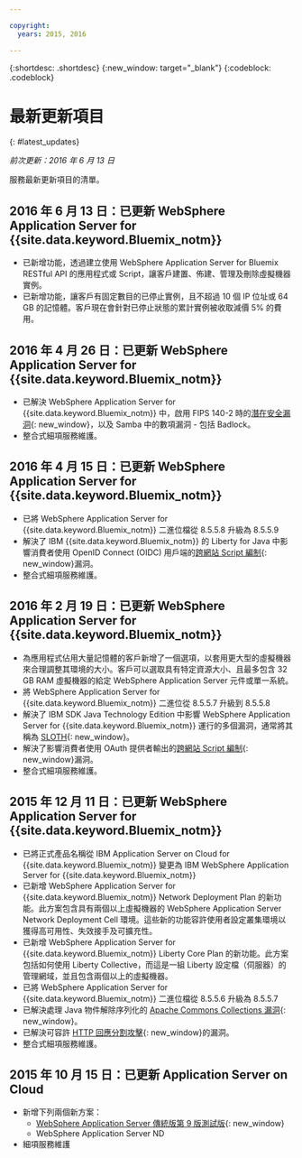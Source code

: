 ```yaml
---

copyright:
  years: 2015, 2016

---
```


{:shortdesc: .shortdesc}
{:new_window: target="_blank"}
{:codeblock: .codeblock}

# 最新更新項目
{: #latest_updates}

*前次更新：2016 年 6 月 13 日*

服務最新更新項目的清單。

## 2016 年 6 月 13 日：已更新 WebSphere Application Server for {{site.data.keyword.Bluemix_notm}}

* 已新增功能，透過建立使用 WebSphere Application Server for Bluemix RESTful API 的應用程式或 Script，讓客戶建置、佈建、管理及刪除虛擬機器實例。
* 已新增功能，讓客戶有固定數目的已停止實例，且不超過 10 個 IP 位址或 64 GB 的記憶體。客戶現在會針對已停止狀態的累計實例被收取減價 5% 的費用。

## 2016 年 4 月 26 日：已更新 WebSphere Application Server for {{site.data.keyword.Bluemix_notm}}

* 已解決 WebSphere Application Server for {{site.data.keyword.Bluemix_notm}} 中，啟用 FIPS 140-2 時的[潛在安全漏洞](http://www-01.ibm.com/support/docview.wss?uid=swg21982128){: new_window}，以及 Samba 中的數項漏洞 - 包括 Badlock。
* 整合式細項服務維護。

## 2016 年 4 月 15 日：已更新 WebSphere Application Server for {{site.data.keyword.Bluemix_notm}}

* 已將 WebSphere Application Server for {{site.data.keyword.Bluemix_notm}} 二進位檔從 8.5.5.8 升級為 8.5.5.9
* 解決了 IBM {{site.data.keyword.Bluemix_notm}} 的 Liberty for Java 中影響消費者使用 OpenID Connect (OIDC) 用戶端的[跨網站 Script 編制](http://www-01.ibm.com/support/docview.wss?uid=swg21981221){: new_window}漏洞。
* 整合式細項服務維護。

## 2016 年 2 月 19 日：已更新 WebSphere Application Server for {{site.data.keyword.Bluemix_notm}}
* 為應用程式佔用大量記憶體的客戶新增了一個選項，以套用更大型的虛擬機器來合理調整其環境的大小。客戶可以選取具有特定資源大小、且最多包含 32 GB RAM 虛擬機器的給定 WebSphere Application Server 元件或單一系統。
* 將 WebSphere Application Server for {{site.data.keyword.Bluemix_notm}} 二進位從 8.5.5.7 升級到 8.5.5.8
* 解決了 IBM SDK Java Technology Edition 中影響 WebSphere Application Server for {{site.data.keyword.Bluemix_notm}} 運行的多個漏洞，通常將其稱為 [SLOTH](http://www-01.ibm.com/support/docview.wss?uid=swg21977244){: new_window}。
* 解決了影響消費者使用 OAuth 提供者輸出的[跨網站 Script 編制](http://www-01.ibm.com/support/docview.wss?uid=swg21976337){: new_window}漏洞。
* 整合式細項服務維護。

## 2015 年 12 月 11 日：已更新 WebSphere Application Server for {{site.data.keyword.Bluemix_notm}}
* 已將正式產品名稱從 IBM Application Server on Cloud for {{site.data.keyword.Bluemix_notm}} 變更為 IBM WebSphere Application Server for {{site.data.keyword.Bluemix_notm}}
* 已新增 WebSphere Application Server for {{site.data.keyword.Bluemix_notm}} Network Deployment Plan 的新功能。此方案包含具有兩個以上虛擬機器的 WebSphere Application Server Network Deployment Cell 環境。這些新的功能容許使用者設定叢集環境以獲得高可用性、失效接手及可擴充性。
* 已新增 WebSphere Application Server for {{site.data.keyword.Bluemix_notm}} Liberty Core Plan 的新功能。此方案包括如何使用 Liberty Collective，而這是一組 Liberty 設定檔（伺服器）的管理網域，並且包含兩個以上的虛擬機器。
* 已將 WebSphere Application Server for {{site.data.keyword.Bluemix_notm}} 二進位檔從 8.5.5.6 升級為 8.5.5.7
* 已解決處理 Java 物件解除序列化的 [Apache Commons Collections 漏洞](https://www.us-cert.gov/ncas/current-activity/2015/11/13/Apache-Commons-Collections-Java-Library-Vulnerability){: new_window}。
* 已解決可容許 [HTTP 回應分割攻擊](http://www-01.ibm.com/support/docview.wss?uid=swg21972254){: new_window}的漏洞。
* 整合式細項服務維護。

## 2015 年 10 月 15 日：已更新 Application Server on Cloud
* 新增下列兩個新方案：
  * [WebSphere Application Server 傳統版第 9 版測試版](https://www-01.ibm.com/marketing/iwm/iwmdocs/web/cc/earlyprograms/websphere.shtml){: new_window}
  * WebSphere Application Server ND
* 細項服務維護
